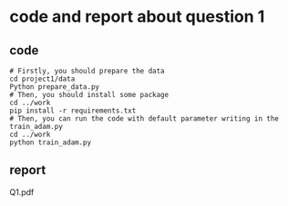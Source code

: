 # code and report about question 1

## code

```
# Firstly, you should prepare the data
cd project1/data
Python prepare_data.py
# Then, you should install some package
cd ../work
pip install -r requirements.txt
# Then, you can run the code with default parameter writing in the train_adam.py
cd ../work
python train_adam.py
```

## report
Q1.pdf

